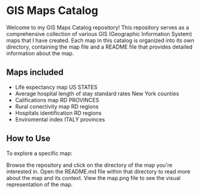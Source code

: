 # GIS Maps Catalog
Welcome to my GIS Maps Catalog repository! This repository serves as a comprehensive collection of various GIS (Geographic Information System) maps that I have created. Each map in this catalog is organized into its own directory, containing the map file and a README file that provides detailed information about the map.

## Maps included 
- Life expectancy map US STATES
- Average hospital length of stay standard rates New York counties 
- Califications map RD PROVINCES
- Rural conectivity map RD regions
- Hospitals identification RD regions
- Enviromental index ITALY provinces
  

## How to Use
To explore a specific map:

Browse the repository and click on the directory of the map you're interested in.
Open the README.md file within that directory to read more about the map and its context.
View the map.png file to see the visual representation of the map.

